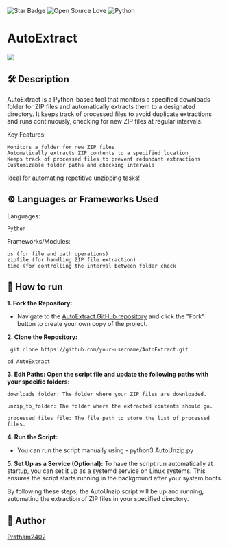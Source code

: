 <!--Please do not remove this part-->
![Star Badge](https://img.shields.io/static/v1?label=%F0%9F%8C%9F&message=If%20Useful&style=style=flat&color=BC4E99)
![Open Source Love](https://badges.frapsoft.com/os/v1/open-source.svg?v=103)
![Python](https://img.shields.io/badge/Python-3776AB.svg?style=for-the-badge&logo=Python&logoColor=white)

# AutoExtract

![](https://github.com/pratham2402/AutoExtract/blob/master/ReadMe%20Banner%20Design.png)

<!--An image is an illustration for your project, the tip here is using your sense of humour as much as you can :D 

You can copy paste my markdown photo insert as following:
<p align="center">
<img src="your-source-is-here" width=40% height=40%>
-->

## 🛠️ Description
<!--Remove the below lines and add yours -->
AutoExtract is a Python-based tool that monitors a specified downloads folder for ZIP files and automatically extracts them to a designated directory. It keeps track of processed files to avoid duplicate extractions and runs continuously, checking for new ZIP files at regular intervals.

Key Features:

    Monitors a folder for new ZIP files
    Automatically extracts ZIP contents to a specified location
    Keeps track of processed files to prevent redundant extractions
    Customizable folder paths and checking intervals

Ideal for automating repetitive unzipping tasks!

## ⚙️ Languages or Frameworks Used
<!--Remove the below lines and add yours -->
Languages:

    Python

Frameworks/Modules:

    os (for file and path operations)
    zipfile (for handling ZIP file extraction)
    time (for controlling the interval between folder check

## 🌟 How to run
<!--Remove the below lines and add yours -->
**1. Fork the Repository:**
   
   - Navigate to the [AutoExtract GitHub repository](https://github.com/pratham2402/AutoExtract) and click the "Fork" button to create your own copy of the project.

<b>2. Clone the Repository:</b>
```
 git clone https://github.com/your-username/AutoExtract.git
  ```
   ``` 
cd AutoExtract
 ```
   
<b>3. Edit Paths: Open the script file and update the following paths with your specific folders:</b>

    downloads_folder: The folder where your ZIP files are downloaded.
   
    unzip_to_folder: The folder where the extracted contents should go.
   
    processed_files_file: The file path to store the list of processed files.
<b>4. Run the Script:</b> 
 - You can run the script manually using - python3 AutoUnzip.py

<b>5. Set Up as a Service (Optional):</b> To have the script run automatically at startup, you can set it up as a systemd service on Linux systems. This ensures the script starts running in the background after your system boots.

By following these steps, the AutoUnzip script will be up and running, automating the extraction of ZIP files in your specified directory.


<!--## 📺 Demo
Add a Screenshot/GIF showing the sample use of the script (jpeg/png/gif).-->

## 🤖 Author
<!--Remove the below lines and add yours -->
[Pratham2402](https://github.com/pratham2402)
